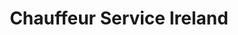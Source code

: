 ---
title: "Chauffeur Service Ireland"
address: "32 Laurleen, Stillorgan, Co. Dublin"
tel: "+353 (0)12 88 4243"
county: "Dublin"
category: "Chauffeur Services"
type: "Content"
lat: "53.279945373535156"
lng: "-6.191877365112305"
---